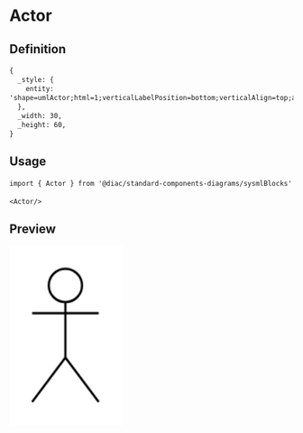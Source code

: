 # Actor

## Definition

```
{
  _style: { 
    entity: 'shape=umlActor;html=1;verticalLabelPosition=bottom;verticalAlign=top;align=center;',
  },
  _width: 30,
  _height: 60,
}
```

## Usage

```
import { Actor } from '@diac/standard-components-diagrams/sysmlBlocks'

<Actor/>
```

## Preview

<img src="./actor.png" width="200"/>
